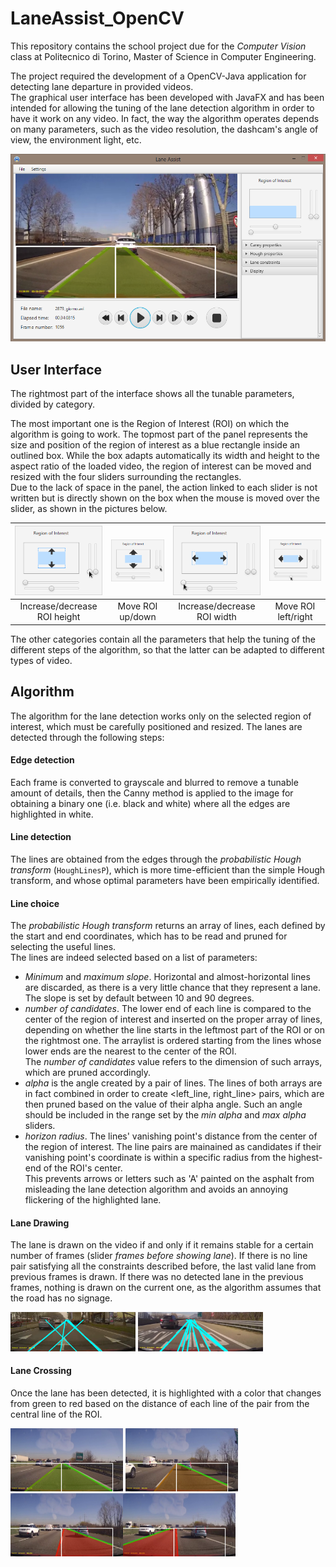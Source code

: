 # LaneAssist_OpenCV
This repository contains the school project due for the _Computer Vision_ class at Politecnico di Torino, Master of Science in Computer Engineering.

The project required the development of a OpenCV-Java application for detecting lane departure in provided videos.  
The graphical user interface has been developed with JavaFX and has been intended for allowing the tuning of the lane detection algorithm in order to have it work on any video.
In fact, the way the algorithm operates depends on many parameters, such as the video resolution, the dashcam's angle of view, the environment light, etc.

![Application overview](readme/application.PNG)

## User Interface
The rightmost part of the interface shows all the tunable parameters, divided by category.

The most important one is the Region of Interest (ROI) on which the algorithm is going to work. The topmost part of the panel represents the size and position of the region of interest as a blue rectangle inside an outlined box. While the box adapts automatically its width and height to the aspect ratio of the loaded video, the region of interest can be moved and resized with the four sliders surrounding the rectangles.  
Due to the lack of space in the panel, the action linked to each slider is not written but is directly shown on the box when the mouse is moved over the slider, as shown in the pictures below.  

![Application overview](tesina/2.png) | ![Application overview](tesina/3.png) | ![Application overview](tesina/4.png) | ![Application overview](tesina/5.png)  
:------------------------------------: | :-------------------------------------: | :-------------------------------------: | :------------------------------------:
Increase/decrease ROI height           | Move ROI up/down                        | Increase/decrease ROI width             | Move ROI left/right

The other categories contain all the parameters that help the tuning of the different steps of the algorithm, so that the latter can be adapted to different types of video.

## Algorithm
The algorithm for the lane detection works only on the selected region of interest, which must be carefully positioned and resized.
The lanes are detected through the following steps:  
#### Edge detection ####
Each frame is converted to grayscale and blurred to remove a tunable amount of details, then the Canny method is applied to the image for obtaining a binary one (i.e. black and white) where all the edges are highlighted in white.

#### Line detection ####
The lines are obtained from the edges through the _probabilistic Hough transform_ (`HoughLinesP`), which is more time-efficient than the simple Hough transform, and whose optimal parameters have been empirically identified.

#### Line choice ####

The _probabilistic Hough transform_ returns an array of lines, each defined by the start and end coordinates, which has to be read and pruned for selecting the useful lines.  
The lines are indeed selected based on a list of parameters:
* _Minimum_ and _maximum slope_. Horizontal and almost-horizontal lines are discarded, as there is a very little chance that they represent a lane. The slope is set by default between 10 and 90 degrees.
* _number of candidates_. The lower end of each line is compared to the center of the region of interest and inserted on the proper array of lines, depending on whether the line starts in the leftmost part of the ROI or on the rightmost one. The arraylist is ordered starting from the lines whose lower ends are the nearest to the center of the ROI.  
The _number of candidates_ value refers to the dimension of such arrays, which are pruned accordingly.
* _alpha_ is the angle created by a pair of lines. The lines of both arrays are in fact combined in order to create <left_line, right_line> pairs, which are then pruned based on the value of their alpha angle. Such an angle should be included in the range set by the _min alpha_ and _max alpha_ sliders.
* _horizon radius_. The lines' vanishing point's distance from the center of the region of interest. The line pairs are mainained as candidates if their vanishing point's coordinate is within a specific radius from the highest-end of the ROI's center.  
This prevents arrows or letters such as 'A' painted on the asphalt from misleading the lane detection algorithm and avoids an annoying flickering of the highlighted lane.

#### Lane Drawing ####
The lane is drawn on the video if and only if it remains stable for a certain number of frames (slider _frames before showing lane_). If there is no line pair satisfying all the constraints described before, the last valid lane from previous frames is drawn. If there was no detected lane in the previous frames, nothing is drawn on the current one, as the algorithm assumes that the road has no signage.

<img src="tesina/freccia.png" width="200"> <img src="tesina/scritte.png" width="200">

#### Lane Crossing ####
Once the lane has been detected, it is highlighted with a color that changes from green to red based on the distance of each line of the pair from the central line of the ROI.

<img src="tesina/cross_1.png" width="180"> <img src="tesina/cross_2.png" width="180"> <img src="tesina/cross_3.png" width="180"><img src="tesina/cross_4.png" width="180">
